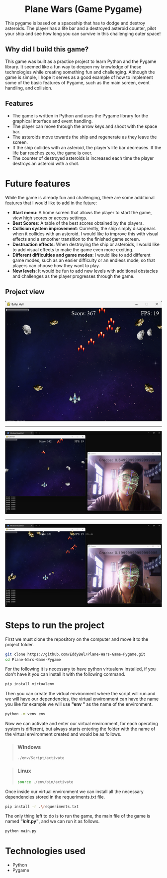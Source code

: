 <h1 align="center">Plane Wars (Game Pygame)</h1>

This pygame is based on a spaceship that has to dodge and destroy asteroids. The player has a life bar and a destroyed asteroid counter, pilot your ship and see how long you can survive in this challenging outer space!

## Why did I build this game?

This game was built as a practice project to learn Python and the Pygame library. It seemed like a fun way to deepen my knowledge of these technologies while creating something fun and challenging. Although the game is simple, I hope it serves as a good example of how to implement some of the basic features of Pygame, such as the main screen, event handling, and collision.


## Features

- The game is written in Python and uses the Pygame library for the graphical interface and event handling.
- The player can move through the arrow keys and shoot with the space bar.
- The asteroids move towards the ship and regenerate as they leave the screen.
- If the ship collides with an asteroid, the player's life bar decreases. If the life bar reaches zero, the game is over.
- The counter of destroyed asteroids is increased each time the player destroys an asteroid with a shot.

# Future features

While the game is already fun and challenging, there are some additional features that I would like to add in the future:

- **Start menu**: A home screen that allows the player to start the game, view high scores or access settings.
- **Best Scores**: A table of the best scores obtained by the players.
- **Collision system improvement**: Currently, the ship simply disappears when it collides with an asteroid. I would like to improve this with visual effects and a smoother transition to the finished game screen.
- **Destruction effects**: When destroying the ship or asteroids, I would like to add visual effects to make the game even more exciting.
- **Different difficulties and game modes**: I would like to add different game modes, such as an easier difficulty or an endless mode, so that players can choose how they want to play.
- **New levels**: It would be fun to add new levels with additional obstacles and challenges as the player progresses through the game.

## Project view

![Capture](./assets/docs/capture%20(8).png)

---

![Capture](./assets/docs/capture%20(6).png)

---

![Capture](./assets/docs/capture%20(7).png)


# Steps to run the project

First we must clone the repository on the computer and move it to the project folder.
```sh
git clone https://github.com/EddyBel/Plane-Wars-Game-Pygame.git
cd Plane-Wars-Game-Pygame
```

For the following it is necessary to have python virtualenv installed, if you don't have it you can install it with the following command.
```sh
pip install virtualenv
```

Then you can create the virtual environment where the script will run and we will have our dependencies, the virtual environment can have the name you like for example we will use **"env "** as the name of the environment.
```sh
python -m venv env
```

Now we can activate and enter our virtual environment, for each operating system is different, but always starts entering the folder with the name of the virtual environment created and would be as follows.

> ### Windows
>
> ```sh
> ./env/Script/activate
> ```

> ### Linux
>
> ```sh
> source ./env/bin/activate
> ```

Once inside our virtual environment we can install all the necessary dependencies stored in the requeriments.txt file.

```sh
pip install -r .\requeriments.txt
```

The only thing left to do is to run the game, the main file of the game is named __"_init_.py"__, and we can run it as follows.

```sh
python main.py
```

# Technologies used

- Python
- Pygame